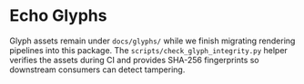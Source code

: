 # Echo Glyphs

Glyph assets remain under `docs/glyphs/` while we finish migrating rendering
pipelines into this package.  The `scripts/check_glyph_integrity.py` helper
verifies the assets during CI and provides SHA-256 fingerprints so downstream
consumers can detect tampering.
